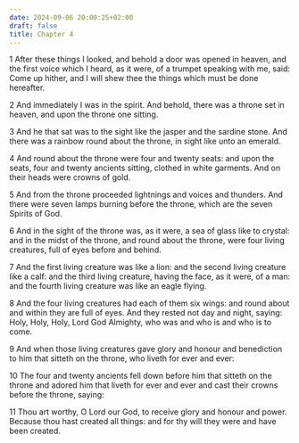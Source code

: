 ```yaml
---
date: 2024-09-06 20:00:25+02:00
draft: false
title: Chapter 4
---
```




1 After these things I looked, and behold a door was opened in heaven, and the first voice which I heard, as it were, of a trumpet speaking with me, said: Come up hither, and I will shew thee the things which must be done hereafter.

2 And immediately I was in the spirit. And behold, there was a throne set in heaven, and upon the throne one sitting.

3 And he that sat was to the sight like the jasper and the sardine stone. And there was a rainbow round about the throne, in sight like unto an emerald.

4 And round about the throne were four and twenty seats: and upon the seats, four and twenty ancients sitting, clothed in white garments. And on their heads were crowns of gold.

5 And from the throne proceeded lightnings and voices and thunders. And there were seven lamps burning before the throne, which are the seven Spirits of God.

6 And in the sight of the throne was, as it were, a sea of glass like to crystal: and in the midst of the throne, and round about the throne, were four living creatures, full of eyes before and behind.

7 And the first living creature was like a lion: and the second living creature like a calf: and the third living creature, having the face, as it were, of a man: and the fourth living creature was like an eagle flying.

8 And the four living creatures had each of them six wings: and round about and within they are full of eyes. And they rested not day and night, saying: Holy, Holy, Holy, Lord God Almighty, who was and who is and who is to come.

9 And when those living creatures gave glory and honour and benediction to him that sitteth on the throne, who liveth for ever and ever:

10 The four and twenty ancients fell down before him that sitteth on the throne and adored him that liveth for ever and ever and cast their crowns before the throne, saying:

11 Thou art worthy, O Lord our God, to receive glory and honour and power. Because thou hast created all things: and for thy will they were and have been created.


